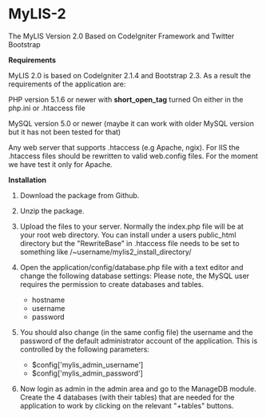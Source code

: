 MyLIS-2
=======

The MyLIS Version 2.0 Based on CodeIgniter Framework and Twitter Bootstrap

**Requirements**

MyLIS 2.0 is based on CodeIgniter 2.1.4 and Bootstrap 2.3. As a result the requirements of the application are:

PHP version 5.1.6 or newer with **short_open_tag** turned On either in the php.ini or .htaccess file

MySQL version 5.0 or newer (maybe it can work with older MySQL version but it has not been tested for that)

Any web server that supports .htaccess (e.g Apache, ngix). For IIS the .htaccess files should be rewritten to valid web.config files. For the moment we have test it only for Apache.

**Installation**

1. Download the package from Github.
2. Unzip the package.
3. Upload the files to your server. Normally the index.php file will be at your root web directory. You can install under a users public_html directory but the "RewriteBase" in .htaccess file needs to be set to something like /~username/mylis2_install_directory/ 
4. Open the application/config/database.php file with a text editor and change the following database settings: Please note, the MySQL user requires the permission to create databases and tables. 
	* hostname
	* username
	* password

5. You should also change (in the same config file) the username and the password of the default administrator account of the application. This is controlled by the following parameters:
	* $config['mylis_admin_username']
	* $config['mylis_admin_password']
	
6. Now login as admin in the admin area and go to the ManageDB module. Create the 4 databases (with their tables) that are needed for the application to work by clicking on the relevant "+tables" buttons.
